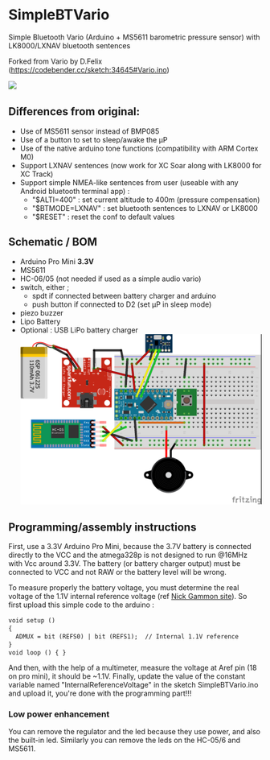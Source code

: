 # SimpleBTVario
Simple Bluetooth Vario (Arduino + MS5611 barometric pressure sensor) with LK8000/LXNAV bluetooth sentences

Forked from Vario by D.Felix (https://codebender.cc/sketch:34645#Vario.ino)

<a href="https://photos.app.goo.gl/WgB2ibHbgNbcgTQDA"><img src="https://drive.google.com/uc?export=view&id=1Vi6WSBSU8t0mJlr0S6Y0-SK6L4gqkTsE" width="200" /></a>

## Differences from original:
 + Use of MS5611 sensor instead of BMP085
 + Use of a button to set to sleep/awake the µP
 + Use of the native arduino tone functions (compatibility with ARM Cortex M0)
 + Support LXNAV sentences (now work for XC Soar along with LK8000 for XC Track)
 + Support simple NMEA-like sentences from user (useable with any Android bluetooth terminal app) :
   + "$ALTI=400" : set current altitude to 400m (pressure compensation)
   + "$BTMODE=LXNAV" : set bluetooth sentences to LXNAV or LK8000
   + "$RESET" : reset the conf to default values

## Schematic / BOM
 + Arduino Pro Mini **3.3V**
 + MS5611
 + HC-06/05 (not needed if used as a simple audio vario)
 + switch, either ;
   + spdt if connected between battery charger and arduino
   + push button if connected to D2 (set µP in sleep mode)
 + piezo buzzer
 + Lipo Battery
 + Optional : USB LiPo battery charger
![Schema](SimpleBTVario_bb.png#4)

## Programming/assembly instructions ##

First, use a 3.3V Arduino Pro Mini, because the 3.7V battery is connected directly to the VCC and the atmega328p is not designed to run @16MHz with Vcc around 3.3V. The battery (or battery charger output) must be connected to VCC and not RAW or the battery level will be wrong.

To measure properly the battery voltage, you must determine the real voltage of the 1.1V internal reference voltage (ref [Nick Gammon site](https://www.gammon.com.au/adc)). So first upload this simple code to the arduino :

    void setup ()
    {
      ADMUX = bit (REFS0) | bit (REFS1);  // Internal 1.1V reference
    }
    void loop () { }

And then, with the help of a multimeter, measure the voltage at Aref pin (18 on pro mini), it should be ~1.1V. Finally, update the value of the constant variable named "InternalReferenceVoltage" in the sketch SimpleBTVario.ino and upload it, you're done with the programming part!!!

### Low power enhancement ###
You can remove the regulator and the led because they use power, and also the built-in led. Similarly you can remove the leds on the HC-05/6 and MS5611.
